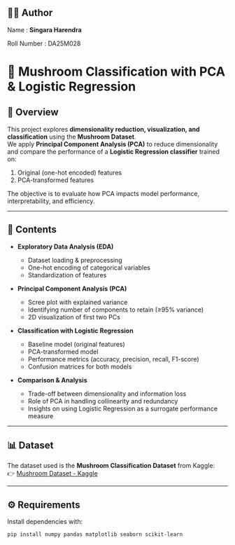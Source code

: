## 👨‍💻 Author  

Name : **Singara Harendra** 

Roll Number : DA25M028

# 🍄 Mushroom Classification with PCA & Logistic Regression  

## 📌 Overview  
This project explores **dimensionality reduction, visualization, and classification** using the **Mushroom Dataset**.  
We apply **Principal Component Analysis (PCA)** to reduce dimensionality and compare the performance of a **Logistic Regression classifier** trained on:  
1. Original (one-hot encoded) features  
2. PCA-transformed features  

The objective is to evaluate how PCA impacts model performance, interpretability, and efficiency.  

---

## 📂 Contents  
- **Exploratory Data Analysis (EDA)**  
  - Dataset loading & preprocessing  
  - One-hot encoding of categorical variables  
  - Standardization of features  

- **Principal Component Analysis (PCA)**  
  - Scree plot with explained variance  
  - Identifying number of components to retain (≥95% variance)  
  - 2D visualization of first two PCs  

- **Classification with Logistic Regression**  
  - Baseline model (original features)  
  - PCA-transformed model  
  - Performance metrics (accuracy, precision, recall, F1-score)  
  - Confusion matrices for both models  

- **Comparison & Analysis**  
  - Trade-off between dimensionality and information loss  
  - Role of PCA in handling collinearity and redundancy  
  - Insights on using Logistic Regression as a surrogate performance measure  

---

## 📊 Dataset  
The dataset used is the **Mushroom Classification Dataset** from Kaggle:  
👉 [Mushroom Dataset - Kaggle](https://www.kaggle.com/datasets/uciml/mushroom-classification)  

---

## ⚙️ Requirements  
Install dependencies with:  

```bash
pip install numpy pandas matplotlib seaborn scikit-learn


